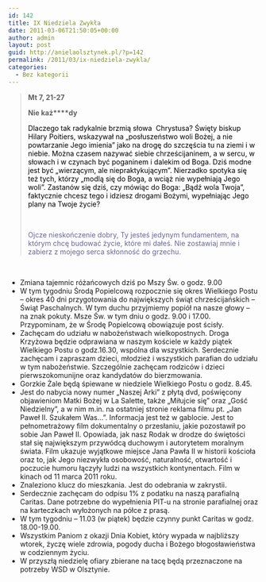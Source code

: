 ```yaml
---
id: 142
title: IX Niedziela Zwykła
date: 2011-03-06T21:50:05+00:00
author: admin
layout: post
guid: http://anielaolsztynek.pl/?p=142
permalink: /2011/03/ix-niedziela-zwykla/
categories:
  - Bez kategorii
---
```

> **Mt 7, 21-27**
> 
> **Nie każ****dy**
> 
> <span style="color: #000000;">Dlaczego tak radykalnie brzmią słowa  Chrystusa? Święty biskup Hilary Poitiers, wskazywał na &#8222;posłuszeństwo woli Bożej, a nie powtarzanie Jego imienia&#8221; jako na drogę do szczęścia tu na ziemi i w niebie. Można czasem nazywać siebie chrześcijaninem, a w sercu, w słowach i w czynach być poganinem i dalekim od Boga. Dziś modne jest być &#8222;wierzącym, ale niepraktykującym&#8221;. Nierzadko spotyka się też tych, którzy &#8222;modlą się do Boga, a wciąż nie wypełniają Jego woli&#8221;. Zastanów się dziś, czy mówiąc do Boga: &#8222;Bądź wola Twoja&#8221;, faktycznie chcesz tego i idziesz drogami Bożymi, wypełniając Jego plany na Twoje życie?</span>
> 
> <span style="color: #000000;"> </span>
> 
> <span style="color: #666699;">Ojcze nieskończenie dobry, Ty jesteś jedynym fundamentem, na którym chcę budować życie, które mi dałeś. Nie zostawiaj mnie i zabierz z mojego serca skłonność do grzechu.</span>

<span style="color: #000000;"> </span>

  * Zmiana tajemnic różańcowych dziś po Mszy Św. o godz. 9.00
  * W tym tygodniu Środą Popielcową rozpocznie się okres Wielkiego Postu &#8211; okres 40 dni przygotowania do największych świąt chrześcijańskich &#8211; Świąt Paschalnych. W tym duchu przyjmiemy popiół na nasze głowy &#8211; na znak pokuty. Msze Św. w tym dniu o godz. 9.00 i 17.00. Przypominam, że w Środę Popielcową obowiązuje post ścisły.
  * Zachęcam do udziału w nabożeństwach wielkopostnych. Droga Krzyżowa będzie odprawiana w naszym kościele w każdy piątek Wielkiego Postu o godz.16.30, wspólna dla wszystkich. Serdecznie zachęcam i zapraszam dzieci, młodzież i wszystkich parafian do udziału w tym nabożeństwie. Szczególnie zachęcam rodziców i dzieci pierwszokomunijne oraz kandydatów do bierzmowania.
  * Gorzkie Żale będą śpiewane w niedziele Wielkiego Postu o godz. 8.45.
  * Jest do nabycia nowy numer &#8222;Naszej Arki&#8221; z płytą dvd, poświęcony objawieniom Matki Bożej w La Salette, także &#8222;Miłujcie się&#8221; oraz &#8222;Gość Niedzielny&#8221;, a w nim m.in. na ostatniej stronie reklama filmu pt. &#8222;Jan Paweł II. Szukałem Was&#8230;&#8221;. Informacja jest też w gablocie. Jest to pełnometrażowy film dokumentalny o przesłaniu, jakie pozostawił po sobie Jan Paweł II. Opowiada, jak nasz Rodak w drodze do świętości stał się największym przywódcą duchowym i autorytetem moralnym świata. Film ukazuje wyjątkowe miejsce Jana Pawła II w historii kościoła oraz to, jak Jego niezwykła osobowość, naturalność, otwartość i poczucie humoru łączyły ludzi na wszystkich kontynentach. Film w kinach od 11 marca 2011 roku.
  * Znaleziono klucz do mieszkania. Jest do odebrania w zakrystii.
  * Serdecznie zachęcam do odpisu 1% z podatku na naszą parafialną Caritas. Dane potrzebne do wypełnienia PIT-u na stronie parafialnej oraz na karteczkach wyłożonych na półce z prasą.
  * W tym tygodniu &#8211; 11.03 (w piątek) będzie czynny punkt Caritas w godz. 18.00-19.00.
  * Wszystkim Paniom z okazji Dnia Kobiet, który wypada w najbliższy wtorek, życzę wiele zdrowia, pogody ducha i Bożego błogosławieństwa w codziennym życiu.
  * W przyszłą niedzielę ofiary zbierane na tacę będą przeznaczone na potrzeby WSD w Olsztynie.